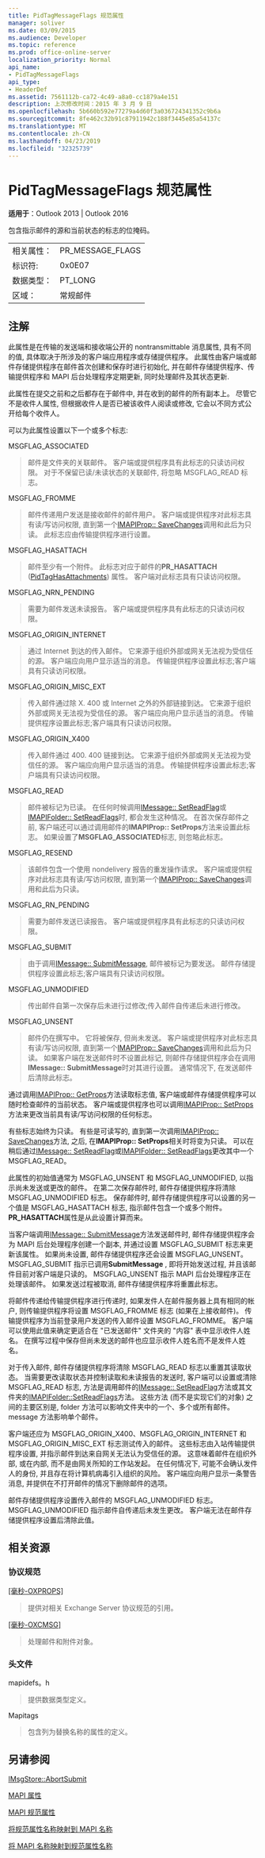 ```yaml
---
title: PidTagMessageFlags 规范属性
manager: soliver
ms.date: 03/09/2015
ms.audience: Developer
ms.topic: reference
ms.prod: office-online-server
localization_priority: Normal
api_name:
- PidTagMessageFlags
api_type:
- HeaderDef
ms.assetid: 7561112b-ca72-4c49-a8a0-cc1879a4e151
description: 上次修改时间：2015 年 3 月 9 日
ms.openlocfilehash: 5b660b592e77279a4d60f3a036724341352c9b6a
ms.sourcegitcommit: 8fe462c32b91c87911942c188f3445e85a54137c
ms.translationtype: MT
ms.contentlocale: zh-CN
ms.lasthandoff: 04/23/2019
ms.locfileid: "32325739"
---
```

# <a name="pidtagmessageflags-canonical-property"></a>PidTagMessageFlags 规范属性

  
  
**适用于**：Outlook 2013 | Outlook 2016 
  
包含指示邮件的源和当前状态的标志的位掩码。 
  
|||
|:-----|:-----|
|相关属性：  <br/> |PR_MESSAGE_FLAGS  <br/> |
|标识符:  <br/> |0x0E07  <br/> |
|数据类型：  <br/> |PT_LONG  <br/> |
|区域：  <br/> |常规邮件  <br/> |
   
## <a name="remarks"></a>注解

此属性是在传输的发送端和接收端公开的 nontransmittable 消息属性, 具有不同的值, 具体取决于所涉及的客户端应用程序或存储提供程序。 此属性由客户端或邮件存储提供程序在邮件首次创建和保存时进行初始化, 并在邮件存储提供程序、传输提供程序和 MAPI 后台处理程序定期更新, 同时处理邮件及其状态更新. 
  
此属性在提交之前和之后都存在于邮件中, 并在收到的邮件的所有副本上。 尽管它不是收件人属性, 但根据收件人是否已被该收件人阅读或修改, 它会以不同方式公开给每个收件人。 
  
可以为此属性设置以下一个或多个标志:
  
MSGFLAG_ASSOCIATED 
  
> 邮件是文件夹的关联邮件。 客户端或提供程序具有此标志的只读访问权限。 对于不保留已读/未读状态的关联邮件, 将忽略 MSGFLAG_READ 标志。 
    
MSGFLAG_FROMME 
  
> 邮件传递用户发送是接收邮件的邮件用户。 客户端或提供程序对此标志具有读/写访问权限, 直到第一个[IMAPIProp:: SaveChanges](imapiprop-savechanges.md)调用和此后为只读。 此标志应由传输提供程序进行设置。 
    
MSGFLAG_HASATTACH 
  
> 邮件至少有一个附件。 此标志对应于邮件的**PR_HASATTACH** ([PidTagHasAttachments](pidtaghasattachments-canonical-property.md)) 属性。 客户端对此标志具有只读访问权限。 
    
MSGFLAG_NRN_PENDING 
  
> 需要为邮件发送未读报告。 客户端或提供程序具有此标志的只读访问权限。 
    
MSGFLAG_ORIGIN_INTERNET 
  
> 通过 Internet 到达的传入邮件。 它来源于组织外部或网关无法视为受信任的源。 客户端应向用户显示适当的消息。 传输提供程序设置此标志;客户端具有只读访问权限。 
    
MSGFLAG_ORIGIN_MISC_EXT 
  
> 传入邮件通过除 X. 400 或 Internet 之外的外部链接到达。 它来源于组织外部或网关无法视为受信任的源。 客户端应向用户显示适当的消息。 传输提供程序设置此标志;客户端具有只读访问权限。 
    
MSGFLAG_ORIGIN_X400 
  
> 传入邮件通过 400. 400 链接到达。 它来源于组织外部或网关无法视为受信任的源。 客户端应向用户显示适当的消息。 传输提供程序设置此标志;客户端具有只读访问权限。 
    
MSGFLAG_READ 
  
> 邮件被标记为已读。 在任何时候调用[IMessage:: SetReadFlag](imessage-setreadflag.md)或[IMAPIFolder:: SetReadFlags](imapifolder-setreadflags.md)时, 都会发生这种情况。 在首次保存邮件之前, 客户端还可以通过调用邮件的**IMAPIProp:: SetProps**方法来设置此标志。 如果设置了**MSGFLAG_ASSOCIATED**标志, 则忽略此标志。 
    
MSGFLAG_RESEND 
  
> 该邮件包含一个使用 nondelivery 报告的重发操作请求。 客户端或提供程序对此标志具有读/写访问权限, 直到第一个[IMAPIProp:: SaveChanges](imapiprop-savechanges.md)调用和此后为只读。 
    
MSGFLAG_RN_PENDING 
  
> 需要为邮件发送已读报告。 客户端或提供程序具有此标志的只读访问权限。 
    
MSGFLAG_SUBMIT 
  
> 由于调用[IMessage:: SubmitMessage](imessage-submitmessage.md), 邮件被标记为要发送。 邮件存储提供程序设置此标志;客户端具有只读访问权限。 
    
MSGFLAG_UNMODIFIED 
  
> 传出邮件自第一次保存后未进行过修改;传入邮件自传递后未进行修改。 
    
MSGFLAG_UNSENT 
  
> 邮件仍在撰写中。 它将被保存, 但尚未发送。 客户端或提供程序对此标志具有读/写访问权限, 直到第一个[IMAPIProp:: SaveChanges](imapiprop-savechanges.md)调用和此后为只读。 如果客户端在发送邮件时不设置此标记, 则邮件存储提供程序会在调用**IMessage:: SubmitMessage**时对其进行设置。 通常情况下, 在发送邮件后清除此标志。 
    
通过调用[IMAPIProp:: GetProps](imapiprop-getprops.md)方法读取标志值, 客户端或邮件存储提供程序可以随时检查邮件的当前状态。 客户端或提供程序也可以调用[IMAPIProp:: SetProps](imapiprop-setprops.md)方法来更改当前具有读/写访问权限的任何标志。 
  
有些标志始终为只读。 有些是可读写的, 直到第一次调用[IMAPIProp:: SaveChanges](imapiprop-savechanges.md)方法, 之后, 在**IMAPIProp:: SetProps**相关时将变为只读。 可以在稍后通过[IMessage:: SetReadFlag](imessage-setreadflag.md)或[IMAPIFolder:: SetReadFlags](imapifolder-setreadflags.md)更改其中一个 MSGFLAG_READ。 
  
此属性的初始值通常为 MSGFLAG_UNSENT 和 MSGFLAG_UNMODIFIED, 以指示尚未发送或更改的邮件。 在第二次保存邮件时, 邮件存储提供程序将清除 MSGFLAG_UNMODIFIED 标志。 保存邮件时, 邮件存储提供程序可以设置的另一个值是 MSGFLAG_HASATTACH 标志, 指示邮件包含一个或多个附件。 **PR_HASATTACH**属性是从此设置计算而来。 
  
当客户端调用[IMessage:: SubmitMessage](imessage-submitmessage.md)方法发送邮件时, 邮件存储提供程序会为 MAPI 后台处理程序创建一个副本, 并通过设置 MSGFLAG_SUBMIT 标志来更新该属性。 如果尚未设置, 邮件存储提供程序还会设置 MSGFLAG_UNSENT。 MSGFLAG_SUBMIT 指示已调用**SubmitMessage** , 即将开始发送过程, 并且该邮件目前对客户端是只读的。 MSGFLAG_UNSENT 指示 MAPI 后台处理程序正在处理该邮件。 如果发送过程被取消, 邮件存储提供程序将重置此标志。 
  
将邮件传递给传输提供程序进行传递时, 如果发件人在邮件服务器上具有相同的帐户, 则传输提供程序将设置 MSGFLAG_FROMME 标志 (如果在上接收邮件)。 传输提供程序为当前登录用户发送的传入邮件设置 MSGFLAG_FROMME。 客户端可以使用此值来确定更适合在 "已发送邮件" 文件夹的 "内容" 表中显示收件人姓名。 在撰写过程中保存但尚未发送的邮件也应显示收件人姓名而不是发件人姓名。 
  
对于传入邮件, 邮件存储提供程序将清除 MSGFLAG_READ 标志以重置其读取状态。 当需要更改读取状态并控制读取和未读报告的发送时, 客户端可以设置或清除 MSGFLAG_READ 标志, 方法是调用邮件的[IMessage:: SetReadFlag](imessage-setreadflag.md)方法或其文件夹的[IMAPIFolder::SetReadFlags](imapifolder-setreadflags.md)方法。 这些方法 (而不是实现它们的对象) 之间的主要区别是, folder 方法可以影响文件夹中的一个、多个或所有邮件。 message 方法影响单个邮件。 
  
客户端还应为 MSGFLAG_ORIGIN_X400、MSGFLAG_ORIGIN_INTERNET 和 MSGFLAG_ORIGIN_MISC_EXT 标志测试传入的邮件。 这些标志由入站传输提供程序设置, 并指示邮件到达来自网关无法认为受信任的源。 这意味着邮件在组织外部, 或在内部, 而不是由网关所知的工作站发起。 在任何情况下, 可能不会确认发件人的身份, 并且存在将计算机病毒引入组织的风险。 客户端应向用户显示一条警告消息, 并提供在不打开邮件的情况下删除邮件的选项。 
  
邮件存储提供程序设置传入邮件的 MSGFLAG_UNMODIFIED 标志。 MSGFLAG_UNMODIFIED 指示邮件自传递后未发生更改。 客户端无法在邮件存储提供程序设置后清除此值。 
  
## <a name="related-resources"></a>相关资源

### <a name="protocol-specifications"></a>协议规范

[[毫秒-OXPROPS]](https://msdn.microsoft.com/library/f6ab1613-aefe-447d-a49c-18217230b148%28Office.15%29.aspx)
  
> 提供对相关 Exchange Server 协议规范的引用。
    
[[毫秒-OXCMSG]](https://msdn.microsoft.com/library/7fd7ec40-deec-4c06-9493-1bc06b349682%28Office.15%29.aspx)
  
> 处理邮件和附件对象。
    
### <a name="header-files"></a>头文件

mapidefs。h
  
> 提供数据类型定义。
    
Mapitags
  
> 包含列为替换名称的属性的定义。
    
## <a name="see-also"></a>另请参阅



[IMsgStore::AbortSubmit](imsgstore-abortsubmit.md)


[MAPI 属性](mapi-properties.md)
  
[MAPI 规范属性](mapi-canonical-properties.md)
  
[将规范属性名称映射到 MAPI 名称](mapping-canonical-property-names-to-mapi-names.md)
  
[将 MAPI 名称映射到规范属性名称](mapping-mapi-names-to-canonical-property-names.md)

